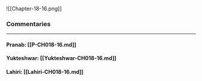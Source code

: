 ![[Chapter-18-16.png]]

### Commentaries

---

#### Pranab: [[P-CH018-16.md]]

#### Yukteshwar: [[Yukteshwar-CH018-16.md]]

#### Lahiri: [[Lahiri-CH018-16.md]]
